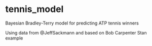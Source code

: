 # tennis_model
Bayesian Bradley-Terry model for predicting ATP tennis winners

Using data from @JeffSackmann and based on Bob Carpenter Stan example 
